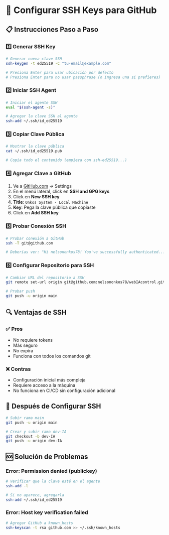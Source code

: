 # 🔑 Configurar SSH Keys para GitHub

## 📋 Instrucciones Paso a Paso

### 1️⃣ Generar SSH Key
```bash
# Generar nueva clave SSH
ssh-keygen -t ed25519 -C "tu-email@example.com"

# Presiona Enter para usar ubicación por defecto
# Presiona Enter para no usar passphrase (o ingresa una si prefieres)
```

### 2️⃣ Iniciar SSH Agent
```bash
# Iniciar el agente SSH
eval "$(ssh-agent -s)"

# Agregar la clave SSH al agente
ssh-add ~/.ssh/id_ed25519
```

### 3️⃣ Copiar Clave Pública
```bash
# Mostrar la clave pública
cat ~/.ssh/id_ed25519.pub

# Copia todo el contenido (empieza con ssh-ed25519...)
```

### 4️⃣ Agregar Clave a GitHub
1. Ve a [GitHub.com](https://github.com) → Settings
2. En el menú lateral, click en **SSH and GPG keys**
3. Click en **New SSH key**
4. **Title**: `Onkos System - Local Machine`
5. **Key**: Pega la clave pública que copiaste
6. Click en **Add SSH key**

### 5️⃣ Probar Conexión SSH
```bash
# Probar conexión a GitHub
ssh -T git@github.com

# Deberías ver: "Hi nelsononkos78! You've successfully authenticated..."
```

### 6️⃣ Configurar Repositorio para SSH
```bash
# Cambiar URL del repositorio a SSH
git remote set-url origin git@github.com:nelsononkos78/webIAcontrol.git

# Probar push
git push -u origin main
```

## 🔍 Ventajas de SSH

### ✅ Pros
- No requiere tokens
- Más seguro
- No expira
- Funciona con todos los comandos git

### ❌ Contras
- Configuración inicial más compleja
- Requiere acceso a la máquina
- No funciona en CI/CD sin configuración adicional

## 🚀 Después de Configurar SSH

```bash
# Subir rama main
git push -u origin main

# Crear y subir rama dev-IA
git checkout -b dev-IA
git push -u origin dev-IA
```

## 🆘 Solución de Problemas

### Error: Permission denied (publickey)
```bash
# Verificar que la clave esté en el agente
ssh-add -l

# Si no aparece, agregarla
ssh-add ~/.ssh/id_ed25519
```

### Error: Host key verification failed
```bash
# Agregar GitHub a known_hosts
ssh-keyscan -t rsa github.com >> ~/.ssh/known_hosts
``` 